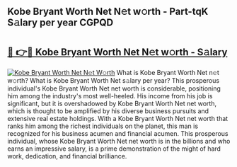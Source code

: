 ## Kobe Bryant Worth Net N𝚎t w𝚘rth - Part-tqK S𝚊lary per year CGPQD

# <h2><a href="http://gc1l1b.nevu.top/?p=Kobe+Bryant+Worth+Net">🔗 👉🔴 Kobe Bryant Worth Net N𝚎t w𝚘rth - S𝚊lary</a></h2>

[![Kobe Bryant Worth Net N𝚎t W𝚘rth](https://i.imgur.com/Oavwk0R.jpeg)](http://gc1l1b.nevu.top/?p=Kobe+Bryant+Worth+Net)
What is Kobe Bryant Worth Net n𝚎t w𝚘rth? What is Kobe Bryant Worth Net s𝚊lary per year?
This prosperous individual's Kobe Bryant Worth Net net worth is considerable, positioning him among the industry's most well-heeled. His income from his job is significant, but it is overshadowed by Kobe Bryant Worth Net net worth, which is thought to be amplified by his diverse business pursuits and extensive real estate holdings. With a Kobe Bryant Worth Net net worth that ranks him among the richest individuals on the planet, this man is recognized for his business acumen and financial acumen. This prosperous individual, whose Kobe Bryant Worth Net net worth is in the billions and who earns an impressive salary, is a prime demonstration of the might of hard work, dedication, and financial brilliance.
